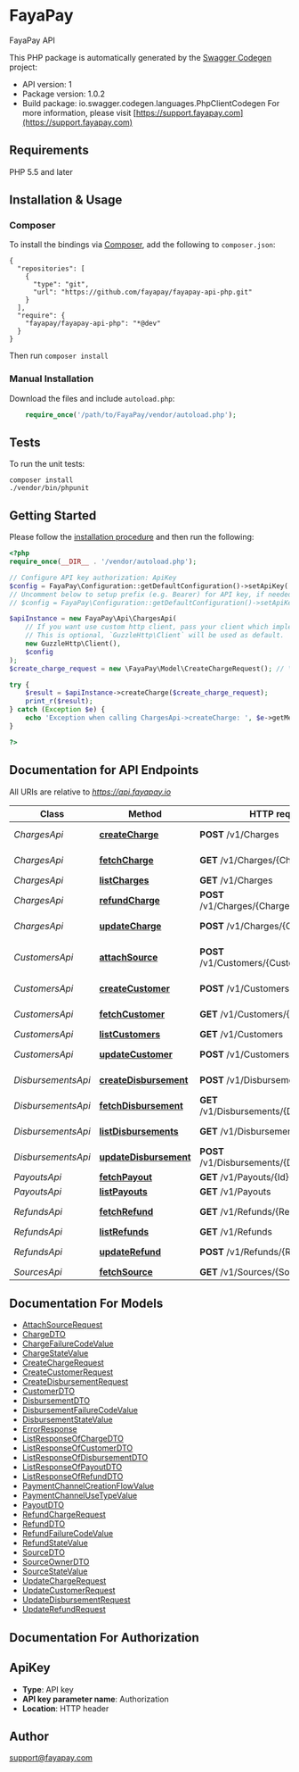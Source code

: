 # FayaPay
FayaPay API

This PHP package is automatically generated by the [Swagger Codegen](https://github.com/swagger-api/swagger-codegen) project:

- API version: 1
- Package version: 1.0.2
- Build package: io.swagger.codegen.languages.PhpClientCodegen
For more information, please visit [https://support.fayapay.com](https://support.fayapay.com)

## Requirements

PHP 5.5 and later

## Installation & Usage
### Composer

To install the bindings via [Composer](http://getcomposer.org/), add the following to `composer.json`:

```
{
  "repositories": [
    {
      "type": "git",
      "url": "https://github.com/fayapay/fayapay-api-php.git"
    }
  ],
  "require": {
    "fayapay/fayapay-api-php": "*@dev"
  }
}
```

Then run `composer install`

### Manual Installation

Download the files and include `autoload.php`:

```php
    require_once('/path/to/FayaPay/vendor/autoload.php');
```

## Tests

To run the unit tests:

```
composer install
./vendor/bin/phpunit
```

## Getting Started

Please follow the [installation procedure](#installation--usage) and then run the following:

```php
<?php
require_once(__DIR__ . '/vendor/autoload.php');

// Configure API key authorization: ApiKey
$config = FayaPay\Configuration::getDefaultConfiguration()->setApiKey('Authorization', 'YOUR_API_KEY');
// Uncomment below to setup prefix (e.g. Bearer) for API key, if needed
// $config = FayaPay\Configuration::getDefaultConfiguration()->setApiKeyPrefix('Authorization', 'Bearer');

$apiInstance = new FayaPay\Api\ChargesApi(
    // If you want use custom http client, pass your client which implements `GuzzleHttp\ClientInterface`.
    // This is optional, `GuzzleHttp\Client` will be used as default.
    new GuzzleHttp\Client(),
    $config
);
$create_charge_request = new \FayaPay\Model\CreateChargeRequest(); // \FayaPay\Model\CreateChargeRequest | The create request

try {
    $result = $apiInstance->createCharge($create_charge_request);
    print_r($result);
} catch (Exception $e) {
    echo 'Exception when calling ChargesApi->createCharge: ', $e->getMessage(), PHP_EOL;
}

?>
```

## Documentation for API Endpoints

All URIs are relative to *https://api.fayapay.io*

Class | Method | HTTP request | Description
------------ | ------------- | ------------- | -------------
*ChargesApi* | [**createCharge**](docs/Api/ChargesApi.md#createcharge) | **POST** /v1/Charges | Create a Charge
*ChargesApi* | [**fetchCharge**](docs/Api/ChargesApi.md#fetchcharge) | **GET** /v1/Charges/{ChargeId} | Fetch a Charge
*ChargesApi* | [**listCharges**](docs/Api/ChargesApi.md#listcharges) | **GET** /v1/Charges | List Charges
*ChargesApi* | [**refundCharge**](docs/Api/ChargesApi.md#refundcharge) | **POST** /v1/Charges/{ChargeId}/Refunds | Refund a charge
*ChargesApi* | [**updateCharge**](docs/Api/ChargesApi.md#updatecharge) | **POST** /v1/Charges/{ChargeId} | Update a Charge
*CustomersApi* | [**attachSource**](docs/Api/CustomersApi.md#attachsource) | **POST** /v1/Customers/{CustomerId}/Sources | Attach a source to a customer
*CustomersApi* | [**createCustomer**](docs/Api/CustomersApi.md#createcustomer) | **POST** /v1/Customers | Create a Customer
*CustomersApi* | [**fetchCustomer**](docs/Api/CustomersApi.md#fetchcustomer) | **GET** /v1/Customers/{Id} | Fetch a Customer
*CustomersApi* | [**listCustomers**](docs/Api/CustomersApi.md#listcustomers) | **GET** /v1/Customers | List Customers
*CustomersApi* | [**updateCustomer**](docs/Api/CustomersApi.md#updatecustomer) | **POST** /v1/Customers/{CustomerId} | Update a Customer
*DisbursementsApi* | [**createDisbursement**](docs/Api/DisbursementsApi.md#createdisbursement) | **POST** /v1/Disbursements | Create a Disbursement
*DisbursementsApi* | [**fetchDisbursement**](docs/Api/DisbursementsApi.md#fetchdisbursement) | **GET** /v1/Disbursements/{DisbursementId} | Fetch a Disbursement
*DisbursementsApi* | [**listDisbursements**](docs/Api/DisbursementsApi.md#listdisbursements) | **GET** /v1/Disbursements | List Disbursements
*DisbursementsApi* | [**updateDisbursement**](docs/Api/DisbursementsApi.md#updatedisbursement) | **POST** /v1/Disbursements/{DisbursementId} | Update a Disbursement
*PayoutsApi* | [**fetchPayout**](docs/Api/PayoutsApi.md#fetchpayout) | **GET** /v1/Payouts/{Id} | Fetch a Payout
*PayoutsApi* | [**listPayouts**](docs/Api/PayoutsApi.md#listpayouts) | **GET** /v1/Payouts | List Payouts
*RefundsApi* | [**fetchRefund**](docs/Api/RefundsApi.md#fetchrefund) | **GET** /v1/Refunds/{RefundId} | Fetch a Refund
*RefundsApi* | [**listRefunds**](docs/Api/RefundsApi.md#listrefunds) | **GET** /v1/Refunds | List Refunds
*RefundsApi* | [**updateRefund**](docs/Api/RefundsApi.md#updaterefund) | **POST** /v1/Refunds/{RefundId} | Update a Refund
*SourcesApi* | [**fetchSource**](docs/Api/SourcesApi.md#fetchsource) | **GET** /v1/Sources/{SourceId} | Fetch a Source


## Documentation For Models

 - [AttachSourceRequest](docs/Model/AttachSourceRequest.md)
 - [ChargeDTO](docs/Model/ChargeDTO.md)
 - [ChargeFailureCodeValue](docs/Model/ChargeFailureCodeValue.md)
 - [ChargeStateValue](docs/Model/ChargeStateValue.md)
 - [CreateChargeRequest](docs/Model/CreateChargeRequest.md)
 - [CreateCustomerRequest](docs/Model/CreateCustomerRequest.md)
 - [CreateDisbursementRequest](docs/Model/CreateDisbursementRequest.md)
 - [CustomerDTO](docs/Model/CustomerDTO.md)
 - [DisbursementDTO](docs/Model/DisbursementDTO.md)
 - [DisbursementFailureCodeValue](docs/Model/DisbursementFailureCodeValue.md)
 - [DisbursementStateValue](docs/Model/DisbursementStateValue.md)
 - [ErrorResponse](docs/Model/ErrorResponse.md)
 - [ListResponseOfChargeDTO](docs/Model/ListResponseOfChargeDTO.md)
 - [ListResponseOfCustomerDTO](docs/Model/ListResponseOfCustomerDTO.md)
 - [ListResponseOfDisbursementDTO](docs/Model/ListResponseOfDisbursementDTO.md)
 - [ListResponseOfPayoutDTO](docs/Model/ListResponseOfPayoutDTO.md)
 - [ListResponseOfRefundDTO](docs/Model/ListResponseOfRefundDTO.md)
 - [PaymentChannelCreationFlowValue](docs/Model/PaymentChannelCreationFlowValue.md)
 - [PaymentChannelUseTypeValue](docs/Model/PaymentChannelUseTypeValue.md)
 - [PayoutDTO](docs/Model/PayoutDTO.md)
 - [RefundChargeRequest](docs/Model/RefundChargeRequest.md)
 - [RefundDTO](docs/Model/RefundDTO.md)
 - [RefundFailureCodeValue](docs/Model/RefundFailureCodeValue.md)
 - [RefundStateValue](docs/Model/RefundStateValue.md)
 - [SourceDTO](docs/Model/SourceDTO.md)
 - [SourceOwnerDTO](docs/Model/SourceOwnerDTO.md)
 - [SourceStateValue](docs/Model/SourceStateValue.md)
 - [UpdateChargeRequest](docs/Model/UpdateChargeRequest.md)
 - [UpdateCustomerRequest](docs/Model/UpdateCustomerRequest.md)
 - [UpdateDisbursementRequest](docs/Model/UpdateDisbursementRequest.md)
 - [UpdateRefundRequest](docs/Model/UpdateRefundRequest.md)


## Documentation For Authorization


## ApiKey

- **Type**: API key
- **API key parameter name**: Authorization
- **Location**: HTTP header


## Author

support@fayapay.com


